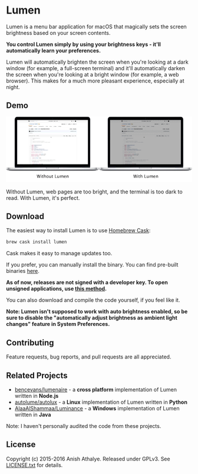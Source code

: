 # Lumen

Lumen is a menu bar application for macOS that magically sets the screen
brightness based on your screen contents.

**You control Lumen simply by using your brightness keys - it'll automatically
learn your preferences.**

Lumen will automatically brighten the screen when you're looking at a dark
window (for example, a full-screen terminal) and it'll automatically darken the
screen when you're looking at a bright window (for example, a web browser).
This makes for a much more pleasant experience, especially at night.

## Demo

![Demo][demo]

Without Lumen, web pages are too bright, and the terminal is too dark to read.
With Lumen, it's perfect.

## Download

The easiest way to install Lumen is to use [Homebrew Cask][cask]:

```bash
brew cask install lumen
```

Cask makes it easy to manage updates too.

If you prefer, you can manually install the binary. You can find pre-built
binaries [here][releases].

**As of now, releases are not signed with a developer key. To open unsigned
applications, use [this method][opening-unsigned].**

You can also download and compile the code yourself, if you feel like it.

**Note: Lumen isn't supposed to work with auto brightness enabled, so be sure
to disable the "automatically adjust brightness as ambient light changes"
feature in System Preferences.**

## Contributing

Feature requests, bug reports, and pull requests are all appreciated.

## Related Projects

* [bencevans/lumenaire](https://github.com/bencevans/lumenaire) - a **cross
  platform** implementation of Lumen written in **Node.js**
* [autolume/autolux](https://github.com/autolume/autolux) - a **Linux**
  implementation of Lumen written in **Python**
* [AlaaAlShammaa/Luminance](https://github.com/AlaaAlShammaa/Luminance) - a
  **Windows** implementation of Lumen written in **Java**

Note: I haven't personally audited the code from these projects.

## License

Copyright (c) 2015-2016 Anish Athalye. Released under GPLv3. See
[LICENSE.txt][license] for details.

[demo]: assets/demo.gif
[cask]: https://caskroom.github.io/
[opening-unsigned]: https://support.apple.com/kb/ph14369
[releases]: https://github.com/anishathalye/lumen/releases
[license]: LICENSE.txt
